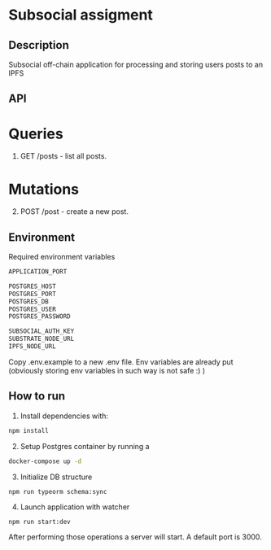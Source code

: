 # Subsocial assigment

## Description

Subsocial off-chain application for processing and storing users posts to an IPFS

## API

# Queries

1. GET /posts - list all posts.

# Mutations
2. POST /post - create a new post.

## Environment
Required environment variables
```bash
APPLICATION_PORT

POSTGRES_HOST
POSTGRES_PORT
POSTGRES_DB
POSTGRES_USER
POSTGRES_PASSWORD

SUBSOCIAL_AUTH_KEY
SUBSTRATE_NODE_URL
IPFS_NODE_URL

```

Copy .env.example to a new .env file. Env variables are already put (obviously storing env variables in such way is not safe :) )

## How to run

1. Install dependencies with:

```bash
npm install
```

2. Setup Postgres container by running a

```bash
docker-compose up -d
```

3. Initialize DB structure

```
npm run typeorm schema:sync
```

4. Launch application with watcher

```bash
npm run start:dev
```

After performing those operations a server will start. A default port is 3000.
